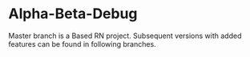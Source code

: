 # Alpha-Beta-Debug


Master branch is a Based RN project.
Subsequent versions with added features can be found in following branches.
